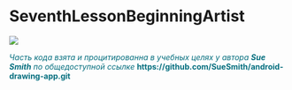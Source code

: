 # SeventhLessonBeginningArtist
<p align="left">
<img src="https://user-images.githubusercontent.com/108148690/220466139-53b29625-39a7-4cef-9f89-d9c60b2e36a4.jpeg"/>
</p>
<p><span style="color: #046e7e;"><em>Часть кода взята и процитированна в учебных целях у автора&nbsp;<strong>Sue Smith</strong> по общедоступной ссылке</em>&nbsp;<strong>https://github.com/SueSmith/android-drawing-app.git</strong></span></p>
